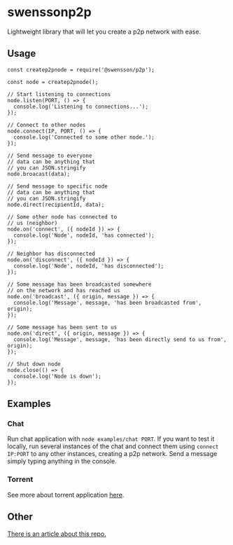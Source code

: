 # swenssonp2p

Lightweight library that will let you create a p2p network with ease.

## Usage

```
const createp2pnode = require('@swensson/p2p');

const node = createp2pnode();

// Start listening to connections
node.listen(PORT, () => {
  console.log('Listening to connections...');
});

// Connect to other nodes
node.connect(IP, PORT, () => {
  console.log('Connected to some other node.');
});

// Send message to everyone
// data can be anything that
// you can JSON.stringify
node.broacast(data);

// Send message to specific node
// data can be anything that
// you can JSON.stringify
node.direct(recipientId, data);

// Some other node has connected to
// us (neighbor)
node.on('connect', ({ nodeId }) => {
  console.log('Node', nodeId, 'has connected');
});

// Neighbor has disconnected
node.on('disconnect', ({ nodeId }) => {
  console.log('Node', nodeId, 'has disconnected');
});

// Some message has been broadcasted somewhere
// on the network and has reached us
node.on('broadcast', ({ origin, message }) => {
  console.log('Message', message, 'has been broadcasted from', origin);
});

// Some message has been sent to us
node.on('direct', ({ origin, message }) => {
  console.log('Message', message, 'has been directly send to us from', origin);
});

// Shut down node
node.close(() => {
  console.log('Node is down');
});
```

## Examples

### Chat

Run chat application with `node examples/chat PORT`. If you want to test it locally, run several instances of the chat and connect them using `connect IP:PORT` to any other instances, creating a p2p network. Send a message simply typing anything in the console.

### Torrent

See more about torrent application [here](https://github.com/swensson/swenssonp2p/tree/master/examples/torrent).

## Other

[There is an article about this repo.](https://dev.to/swensson/create-a-p2p-network-with-node-from-scratch-1pah)
